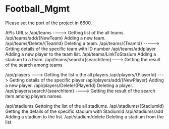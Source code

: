 # Football_Mgmt
Please set the port of the project in 6600. 

APIs URLs:
/api/teams ---->                     Getting list of the all teams.
/api/teams/add/{NewTeam}            Adding a new team.
/api/teams/Delete/{TeamId}          Deleting a team.
/api/teams/{TeamId}   ----->        Grtting details of the specific team with ID number
/api/teams/addplayer                Adding a new player to the team list.
/api/teams/LinkToStasium            Adding a stadium to a team. 
/api/teams/search/{searchItem}--->   Getting the result of the search among teams

/api/players   --->                    Getting the list o the all players
/api/players/{PlayerId}  --->          Getting details of the specific player 
/api/players/add/{NewPlayer}           Adding a new player.
/api/players/Delete/{PlayerId}         Deleting a player.
/api/players/search/{searchItem} ----> Getting the result of the search item among players names.

/api/stadiums             Gettoing the list of the all stadiums.
/api/stadiums/{StadiumId}    Getting the details of the specific stadium with StadiumId
/api/stadiums/add           Adding a stadium to the list. 
/api/stadium/delete       Deleting a stadium from the list 


